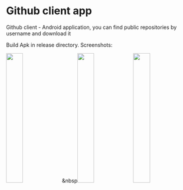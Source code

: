 # Github client app
Github client - Android application, you can find public repositories by username and download it 

Build Apk in release directory.
Screenshots:

<img src="https://user-images.githubusercontent.com/37980168/125810280-b7cea547-5b06-45de-ab66-5314aca693a9.jpg" width=30% height=30%>&nbsp<img src="https://user-images.githubusercontent.com/37980168/125810285-0796eaa7-40a1-49db-a051-69fde974293c.jpg" width=30% height=30%><img src="https://user-images.githubusercontent.com/37980168/125810283-0c5a4831-b1e3-4348-944a-2a7dc6469aad.jpg" width=30% height=30%>
